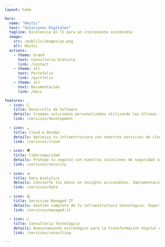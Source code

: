 ```yaml
---
layout: home

hero:
  name: "Heitic"
  text: "Soluciones Digitales"
  tagline: Excelencia en TI para un crecimiento sostenible
  image:
    src: /publilc/images/yo.png
    alt: Heitic
  actions:
    - theme: brand
      text: Consultoría Gratuita
      link: /contact
    - theme: alt
      text: Portafolio
      link: /portfolio
    - theme: alt
      text: Documentación
      link: /docs

features:
  - icon: 🚀
    title: Desarrollo de Software
    details: Creamos soluciones personalizadas utilizando las últimas tecnologías. Especializados en aplicaciones web, móviles y sistemas empresariales.
    link: /services/development
    
  - icon: ☁️
    title: Cloud & DevOps
    details: Optimiza tu infraestructura con nuestros servicios de cloud computing en AWS, Azure y Google Cloud. Implementación de CI/CD y automatización.
    link: /services/cloud
    
  - icon: 🛡️
    title: Ciberseguridad
    details: Protege tu negocio con nuestras soluciones de seguridad integral. Auditorías, pentesting y consultoría en cumplimiento normativo.
    link: /services/security
    
  - icon: 📊
    title: Data Analytics
    details: Convierte tus datos en insights accionables. Implementación de soluciones de Big Data, BI y Machine Learning.
    link: /services/data
    
  - icon: 💻
    title: Servicios Managed IT
    details: Gestión completa de tu infraestructura tecnológica. Soporte 24/7, mantenimiento y monitorización proactiva.
    link: /services/managed-it
    
  - icon: 🎯
    title: Consultoría Tecnológica
    details: Asesoramiento estratégico para la transformación digital de tu empresa. Optimización de procesos y arquitectura de sistemas.
    link: /services/consulting

---
```


<br>
<LogoCarousel />

<TestimonialSlider />

<TechStack />

<WhyChooseUs />

<ContactUs />